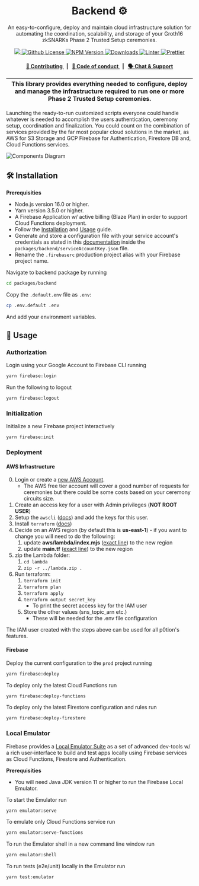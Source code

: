 <p align="center">
    <h1 align="center">
        Backend ⚙️
    </h1>
    <p align="center">An easy-to-configure, deploy and maintain cloud infrastructure solution for automating the coordination, scalability, and storage of your Groth16 zkSNARKs Phase 2 Trusted Setup ceremonies.</p>
</p>

<p align="center">
    <a href="https://github.com/privacy-scaling-explorations/p0tion">
        <img src="https://img.shields.io/badge/project-p0tion-blue.svg?style=flat-square">
    </a>
    <a href="https://github.com/privacy-scaling-explorations/p0tion/blob/main/LICENSE">
        <img alt="Github License" src="https://img.shields.io/github/license/privacy-scaling-explorations/p0tion.svg?style=flat-square">
    </a>
    <a href="https://www.npmjs.com/package/@nocturne-xyz/p0tion-backend">
        <img alt="NPM Version" src="https://img.shields.io/npm/v/@nocturne-xyz/p0tion-backend?style=flat-square" />
    </a>
    <a href="https://npmjs.org/package/@nocturne-xyz/p0tion-backend">
        <img alt="Downloads" src="https://img.shields.io/npm/dm/@nocturne-xyz/p0tion-backend.svg?style=flat-square" />
    </a>
    <a href="https://eslint.org/">
        <img alt="Linter" src="https://img.shields.io/badge/linter-eslint-8080f2?style=flat-square&logo=eslint" />
    </a>
    <a href="https://prettier.io/">
        <img alt="Prettier" src="https://img.shields.io/badge/code%20style-prettier-f8bc45?style=flat-square&logo=prettier" />
    </a>
</p>

<div align="center">
    <h4>
        <a href="https://github.com/privacy-scaling-explorations/p0tion/blob/main/CONTRIBUTING.md">
            👥 Contributing
        </a>
        <span>&nbsp;&nbsp;|&nbsp;&nbsp;</span>
        <a href="https://github.com/privacy-scaling-explorations/p0tion/blob/main/CODE_OF_CONDUCT.md">
            🤝 Code of conduct
        </a>
        <span>&nbsp;&nbsp;|&nbsp;&nbsp;</span>
        <a href="https://discord.gg/sF5CT5rzrR">
            🗣️ Chat &amp; Support
        </a>
    </h4>
</div>

| This library provides everything needed to configure, deploy and manage the infrastructure required to run one or more Phase 2 Trusted Setup ceremonies. |
| -------------------------------------------------------------------------------------------------------------------------------------------------------- |

Launching the ready-to-run customized scripts everyone could handle whatever is needed to accomplish the users authentication, ceremony setup, coordination and finalization. You could count on the combination of services provided by the far most popular cloud solutions in the market, as AWS for S3 Storage and GCP Firebase for Authentication, Firestore DB and, Cloud Functions services.

![Components Diagram]("https://github.com/privacy-scaling-explorations/p0tion/blob/main/packages/backend/assets/components.png")

## 🛠 Installation

**Prerequisities**

-   Node.js version 16.0 or higher.
-   Yarn version 3.5.0 or higher.
-   A Firebase Application w/ active billing (Blaze Plan) in order to support Cloud Functions deployment.
-   Follow the [Installation](https://github.com/privacy-scaling-explorations/p0tion/blob/main/README.md#installation) and [Usage](https://github.com/privacy-scaling-explorations/p0tion/blob/main/README.md#usage) guide.
-   Generate and store a configuration file with your service account's credentials as stated in this [documentation](https://firebase.google.com/docs/admin/setup#set-up-project-and-service-account) inside the `packages/backend/serviceAccountKey.json` file.
-   Rename the `.firebaserc` production project alias with your Firebase project name.

Navigate to backend package by running

```bash
cd packages/backend
```

Copy the `.default.env` file as `.env`:

```bash
cp .env.default .env
```

And add your environment variables.

## 📜 Usage

### Authorization

Login using your Google Account to Firebase CLI running

```bash
yarn firebase:login
```

Run the following to logout

```bash
yarn firebase:logout
```

### Initialization

Initialize a new Firebase project interactively

```bash
yarn firebase:init
```

### Deployment

#### AWS Infrastructure

0. Login or create a [new AWS Account](https://portal.aws.amazon.com/billing/signup?nc2=h_ct&src=header_signup&redirect_url=https%3A%2F%2Faws.amazon.com%2Fregistration-confirmation#/start/email).
    - The AWS free tier account will cover a good number of requests for ceremonies but there could be some costs based on your ceremony circuits size.
1. Create an access key for a user with Admin privileges (**NOT ROOT USER**)
2. Setup the `awscli` ([docs](https://docs.aws.amazon.com/cli/latest/userguide/cli-chap-configure.html)) and add the keys for this user.
3. Install `terraform` ([docs](https://developer.hashicorp.com/terraform/tutorials/aws-get-started/install-cli))
4. Decide on an AWS region (by default this is **us-east-1**) - if you want to change you will need to do the following:
    1. update **aws/lambda/index.mjs** ([exact line](https://github.com/privacy-scaling-explorations/p0tion/blob/dev/packages/backend/aws/lambda/index.mjs#L3)) to the new region
    2. update **main.tf** ([exact line](https://github.com/privacy-scaling-explorations/p0tion/blob/dev/packages/backend/aws/main.tf#L2)) to the new region
5. zip the Lambda folder:
    1. `cd lambda`
    2. `zip -r ../lambda.zip .`
6. Run terraform:
    1. `terraform init`
    2. `terraform plan`
    3. `terraform apply`
    4. `terraform output secret_key`
        - To print the secret access key for the IAM user
    5. Store the other values (sns_topic_arn etc.)
        - These will be needed for the .env file configuration

The IAM user created with the steps above can be used for all p0tion's features.

#### Firebase

Deploy the current configuration to the `prod` project running

```bash
yarn firebase:deploy
```

To deploy only the latest Cloud Functions run

```bash
yarn firebase:deploy-functions
```

To deploy only the latest Firestore configuration and rules run

```bash
yarn firebase:deploy-firestore
```

### Local Emulator

Firebase provides a [Local Emulator Suite](https://firebase.google.com/docs/emulator-suite) as a set of advanced dev-tools w/ a rich user-interface to build and test apps locally using Firebase services as Cloud Functions, Firestore and Authentication.

**Prerequisities**

-   You will need Java JDK version 11 or higher to run the Firebase Local Emulator.

To start the Emulator run

```bash
yarn emulator:serve
```

To emulate only Cloud Functions service run

```bash
yarn emulator:serve-functions
```

To run the Emulator shell in a new command line window run

```bash
yarn emulator:shell
```

To run tests (e2e/unit) locally in the Emulator run

```bash
yarn test:emulator
```
